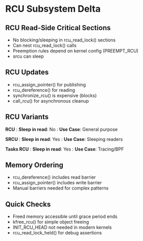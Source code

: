 # RCU Subsystem Delta

## RCU Read-Side Critical Sections
- No blocking/sleeping in rcu_read_lock() sections
- Can nest rcu_read_lock() calls
- Preemption rules depend on kernel config (PREEMPT_RCU)
- srcu can sleep

## RCU Updates
- rcu_assign_pointer() for publishing
- rcu_dereference() for reading
- synchronize_rcu() is expensive (blocks)
- call_rcu() for asynchronous cleanup

## RCU Variants

**RCU**
: **Sleep in read**: No
: **Use Case**: General purpose

**SRCU**
: **Sleep in read**: Yes
: **Use Case**: Sleeping readers

**Tasks RCU**
: **Sleep in read**: Yes
: **Use Case**: Tracing/BPF

## Memory Ordering
- rcu_dereference() includes read barrier
- rcu_assign_pointer() includes write barrier
- Manual barriers needed for complex patterns

## Quick Checks
- Freed memory accessible until grace period ends
- kfree_rcu() for simple object freeing
- INIT_RCU_HEAD not needed in modern kernels
- rcu_read_lock_held() for debug assertions
